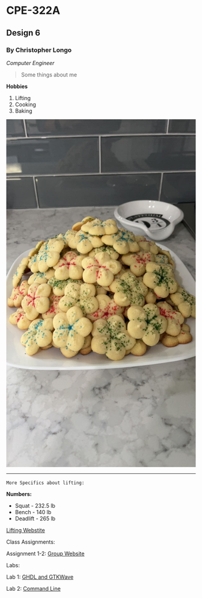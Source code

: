 # CPE-322A
## Design 6
### By Christopher Longo

*Computer Engineer*

> Some things about me

**Hobbies**

1. Lifting
2. Cooking
3. Baking

![Butter Cookies](Cookies.JPG)

---

`More Specifics about lifting:`

**Numbers:**
- Squat - 232.5 lb
- Bench - 140 lb
- Deadlift - 265 lb

[Lifting Webstite](https://stevensrec.com/sports/power-lifting)

Class Assignments: 

Assignment 1-2: 
[Group Website](https://sites.google.com/stevens.edu/cpe322-gsite)

Labs:

Lab 1: [GHDL and GTKWave](Lab1)

Lab 2: [Command Line](Lab2-CommandLine.docx)
